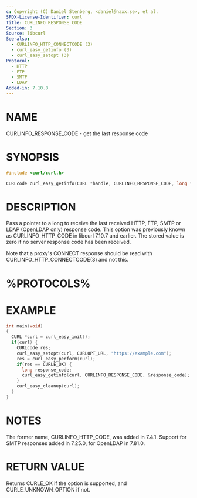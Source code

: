 ```yaml
---
c: Copyright (C) Daniel Stenberg, <daniel@haxx.se>, et al.
SPDX-License-Identifier: curl
Title: CURLINFO_RESPONSE_CODE
Section: 3
Source: libcurl
See-also:
  - CURLINFO_HTTP_CONNECTCODE (3)
  - curl_easy_getinfo (3)
  - curl_easy_setopt (3)
Protocol:
  - HTTP
  - FTP
  - SMTP
  - LDAP
Added-in: 7.10.8
---
```


# NAME

CURLINFO_RESPONSE_CODE - get the last response code

# SYNOPSIS

~~~c
#include <curl/curl.h>

CURLcode curl_easy_getinfo(CURL *handle, CURLINFO_RESPONSE_CODE, long *codep);
~~~

# DESCRIPTION

Pass a pointer to a long to receive the last received HTTP, FTP, SMTP or LDAP
(OpenLDAP only) response code. This option was previously known as
CURLINFO_HTTP_CODE in libcurl 7.10.7 and earlier. The stored value is zero if
no server response code has been received.

Note that a proxy's CONNECT response should be read with
CURLINFO_HTTP_CONNECTCODE(3) and not this.

# %PROTOCOLS%

# EXAMPLE

~~~c
int main(void)
{
  CURL *curl = curl_easy_init();
  if(curl) {
    CURLcode res;
    curl_easy_setopt(curl, CURLOPT_URL, "https://example.com");
    res = curl_easy_perform(curl);
    if(res == CURLE_OK) {
      long response_code;
      curl_easy_getinfo(curl, CURLINFO_RESPONSE_CODE, &response_code);
    }
    curl_easy_cleanup(curl);
  }
}
~~~

# NOTES

The former name, CURLINFO_HTTP_CODE, was added in 7.4.1. Support for SMTP
responses added in 7.25.0, for OpenLDAP in 7.81.0.

# RETURN VALUE

Returns CURLE_OK if the option is supported, and CURLE_UNKNOWN_OPTION if not.
